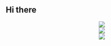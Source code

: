 ## Hi there 


<div align="center"> <img src="https://github-readme-stats.vercel.app/api?username=Halfapear&show_icons=true&theme=tokyonight" /> </div>

<div align="center"> <img src="https://visitor-badge.glitch.me/badge?page_id=Halfapear" /> </div>

<div align="center"> <img src="https://profile-counter.glitch.me/Halfapear/count.svg" /> </div>

